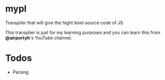 # mypl
Transpiler  that will  give the hight level source code of JS 

This transplier is just for my learning purposes and you can learn this from **@airportyh**'s YouTube channel. 

# Todos

- Parsing
